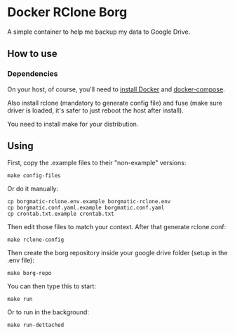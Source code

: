 # Docker RClone Borg

A simple container to help me backup my data to Google Drive.

## How to use

### Dependencies

On your host, of course, you'll need to [install Docker](https://docs.docker.com/desktop/install/linux-install/) and [docker-compose](https://docs.docker.com/compose/install/linux/).

Also install rclone (mandatory to generate config file) and fuse (make sure driver is loaded, it's safer to just reboot the host after install).

You need to install make for your distribution.

## Using

First, copy the .example files to their "non-example" versions:

```
make config-files
```

Or do it manually:

```
cp borgmatic-rclone.env.example borgmatic-rclone.env
cp borgmatic.conf.yaml.example borgmatic.conf.yaml
cp crontab.txt.example crontab.txt
```

Then edit those files to match your context. After that generate rclone.conf:

```
make rclone-config
```

Then create the borg repository inside your google drive folder (setup in the .env file):

```
make borg-repo
```

You can then type this to start:

```
make run
```

Or to run in the background:

```
make run-dettached 
```
